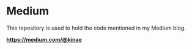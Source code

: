 # Medium
This repository is used to hold the code mentioned in my Medium blog.

**https://medium.com/@kinae**
